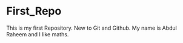 # First_Repo
This is my first Repository. New to Git and Github.
My name is Abdul Raheem and I like maths.
